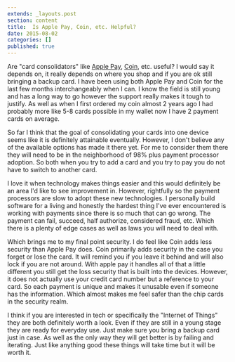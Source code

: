 ```yaml
---
extends: _layouts.post
section: content
title:  Is Apple Pay, Coin, etc. Helpful?
date: 2015-08-02
categories: []
published: true
---
```


Are "card consolidators" like [Apple Pay](http://www.apple.com/apple-pay/), [Coin](https://onlycoin.com/), etc. useful? I would say it depends on, it really depends on where you shop and if you are ok still bringing a backup card. I have been using both Apple Pay and Coin for the last few months interchangeably when I can. I know the field is still young and has a long way to go however the support really makes it tough to justify. As well as when I first ordered my coin almost 2 years ago I had probably more like 5-8 cards possible in my wallet now I have 2 payment cards on average.

So far I think that the goal of consolidating your cards into one device seems like it is definitely attainable eventually. However, I don't believe any of the available options has made it there yet. For me to consider them there they will need to be in the neighborhood of 98% plus payment processor adoption. So both when you try to add a card and you try to pay you do not have to switch to another card.

I love it when technology makes things easier and this would definitely be an area I'd like to see improvement in. However, rightfully so the payment processors are slow to adopt these new technologies. I personally build software for a living and honestly the hardest thing I've ever encountered is working with payments since there is so much that can go wrong. The payment can fail, succeed, half authorize, considered fraud, etc. Which there is a plenty of edge cases as well as laws you will need to deal with.

Which brings me to my final point security. I do feel like Coin adds less security than Apple Pay does. Coin primarily adds security in the case you forget or lose the card. It will remind you if you leave it behind and will also lock if you are not around. With apple pay it handles all of that a little different you still get the loss security that is built into the devices. However, it does not actually use your credit card number but a reference to your card. So each payment is unique and makes it unusable even if someone has the information. Which almost makes me feel safer than the chip cards in the security realm.

I think if you are interested in tech or specifically the "Internet of Things" they are both definitely worth a look. Even if they are still in a young stage they are ready for everyday use. Just make sure you bring a backup card just in case. As well as the only way they will get better is by failing and iterating. Just like anything good these things will take time but it will be worth it.
